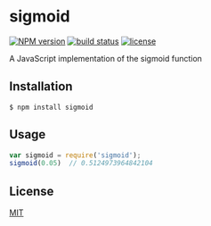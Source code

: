 
# sigmoid
[![NPM version][npm-image]][npm-url]
[![build status][circle-image]][circle-url]
[![license][license-image]][license-url]

A JavaScript implementation of the sigmoid function

## Installation

    $ npm install sigmoid

## Usage

```js
var sigmoid = require('sigmoid');
sigmoid(0.05)  // 0.5124973964842104
```

## License

[MIT](https://tldrlegal.com/license/mit-license)

[npm-image]: https://img.shields.io/npm/v/sigmoid.svg?style=flat-square
[npm-url]: https://npmjs.org/package/sigmoid
[circle-image]: https://img.shields.io/circleci/project/stevenmiller888/sigmoid.svg
[circle-url]: https://circleci.com/gh/stevenmiller888/sigmoid
[license-image]: https://img.shields.io/npm/l/express.svg
[license-url]: https://tldrlegal.com/license/mit-license